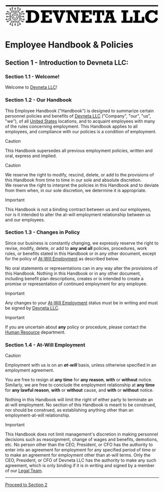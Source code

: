 ![Devneta LLC Banner](/main/assets/png/blackbanner.png)


# Employee Handbook & Policies


## Section 1 - Introduction to Devneta LLC:

### Section 1.1 - Welcome!

Welcome to [Devneta LLC](https://devneta.org)! <br />

### Section 1.2 - Our Handbook

This Employee Handbook ("Handbook") is designed to summarize certain personnel policies and benefits of [Devneta LLC](https://devneta.org) ("Company", "our", "us", "we"), of all [United States](#section-12) locations, and to acquaint employees with many of the rules concerning employment. This Handbook applies to all employees, and compliance with our policies is a condition of employment. <br />

> [!CAUTION]
> This Handbook supersedes all previous employment policies, written and oral, express and implied.

> [!CAUTION]
> We reserve the right to modify, rescind, delete, or add to the provisions of this Handbook from time to time in our sole and absolute discretion. <br />
> We reserve the right to interpret the policies in this Handbook and to deviate from them when, in our sole discretion, we determine it is appropriate.

> [!IMPORTANT]
> This Handbook is not a binding contract between us and our employees, nor is it intended to alter the at-will employment relationship between us and our employees.

### Section 1.3 - Changes in Policy

Since our business is constantly changing, we expressly reserve the right to revise, modify, delete, or add to **any and all** policies, procedures, work rules, or benefits stated in this Handbook or in any other document, except for the policy of [At-Will Employment](#section-14-at-will-employment) as described below. <br />

No oral statements or representations can in any way alter the provisions of this Handbook. Nothing in this Handbook or in any other document, including benefit plan descriptions, creates or is intended to create a promise or representation of continued employment for any employee. <br />

> [!IMPORTANT]
> Any changes to your [At-Will Employment](#section-14-at-will-employment) status must be in writing and must be signed by [Devneta LLC](https://devneta.org).

> [!IMPORTANT]
> If you are uncertain about **any** policy or procedure, please contact the [Human Resource](mailto:hr@devneta.org) department.

### Section 1.4 - At-Will Employment

> [!CAUTION]
> Employment with us is on an **_at-will_** basis, unless otherwise specified in an employment agreement. <br />

You are free to resign at **any time** for **any reason**, **with** or **without** notice. Similarly, we are free to conclude the employment relationship at **any time** for **any lawful reason**, **with** or **without** cause, and **with** or **without** notice. <br />

Nothing in this Handbook will limit the right of either party to terminate an at-will employment. No section of this Handbook is meant to be construed, nor should be construed, as establishing anything other than an employment-at-will relationship. <br />

> [!IMPORTANT]
> This Handbook does not limit management's discretion in making personnel decisions such as reassignment, change of wages and benefits, demotions, etc. No person other than the CEO, President, or CFO has the authority to enter into an agreement for employment for any specified period of time or to make an agreement for employment other than at-will terms. Only the CEO, President, or CFO of Devneta LLC has the authority to make any such agreement, which is only binding if it is in writing and signed by a member of our [Legal Team](mailto:legal@devneta.org).

---

[Proceed to Section 2](/main/department/human-resource/resources/handbook/section2.md)
